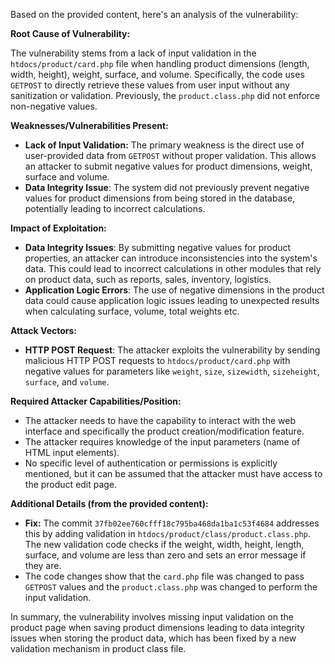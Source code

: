 Based on the provided content, here's an analysis of the vulnerability:

**Root Cause of Vulnerability:**

The vulnerability stems from a lack of input validation in the `htdocs/product/card.php` file when handling product dimensions (length, width, height), weight, surface, and volume. Specifically, the code uses `GETPOST` to directly retrieve these values from user input without any sanitization or validation. Previously, the `product.class.php` did not enforce non-negative values.

**Weaknesses/Vulnerabilities Present:**

*   **Lack of Input Validation:** The primary weakness is the direct use of user-provided data from `GETPOST` without proper validation. This allows an attacker to submit negative values for product dimensions, weight, surface and volume.
*   **Data Integrity Issue**: The system did not previously prevent negative values for product dimensions from being stored in the database, potentially leading to incorrect calculations.

**Impact of Exploitation:**

*   **Data Integrity Issues**: By submitting negative values for product properties, an attacker can introduce inconsistencies into the system's data. This could lead to incorrect calculations in other modules that rely on product data, such as reports, sales, inventory, logistics.
*   **Application Logic Errors**: The use of negative dimensions in the product data could cause application logic issues leading to unexpected results when calculating surface, volume, total weights etc.

**Attack Vectors:**

*   **HTTP POST Request**: The attacker exploits the vulnerability by sending malicious HTTP POST requests to `htdocs/product/card.php` with negative values for parameters like `weight`, `size`, `sizewidth`, `sizeheight`, `surface`, and `volume`.

**Required Attacker Capabilities/Position:**

*   The attacker needs to have the capability to interact with the web interface and specifically the product creation/modification feature.
*   The attacker requires knowledge of the input parameters (name of HTML input elements).
*   No specific level of authentication or permissions is explicitly mentioned, but it can be assumed that the attacker must have access to the product edit page.

**Additional Details (from the provided content):**

*   **Fix:** The commit `37fb02ee760cfff18c795ba468da1ba1c53f4684` addresses this by adding validation in `htdocs/product/class/product.class.php`. The new validation code checks if the weight, width, height, length, surface, and volume are less than zero and sets an error message if they are.
*   The code changes show that the `card.php` file was changed to pass `GETPOST` values and the `product.class.php` was changed to perform the input validation.

In summary, the vulnerability involves missing input validation on the product page when saving product dimensions leading to data integrity issues when storing the product data, which has been fixed by a new validation mechanism in product class file.